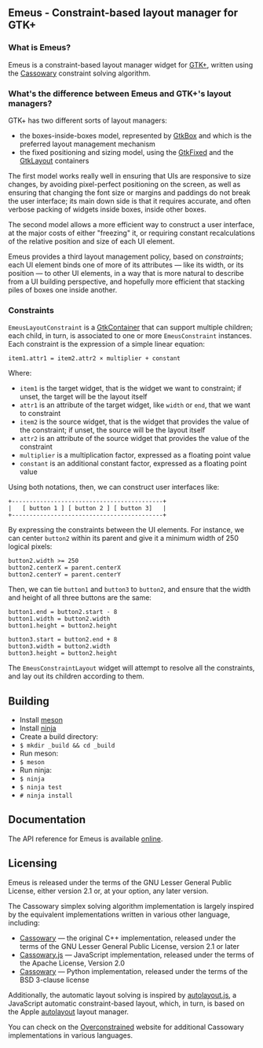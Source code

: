 ## Emeus - Constraint-based layout manager for GTK+

### What is Emeus?

Emeus is a constraint-based layout manager widget for [GTK+][gtk-web],
written using the [Cassowary][cassowary-web] constraint solving algorithm.

### What's the difference between Emeus and GTK+'s layout managers?

GTK+ has two different sorts of layout managers:

 * the boxes-inside-boxes model, represented by [GtkBox][gtk-box-api] and
   which is the preferred layout management mechanism
 * the fixed positioning and sizing model, using the [GtkFixed][gtk-fixed-api]
   and the [GtkLayout][gtk-layout-api] containers

The first model works really well in ensuring that UIs are responsive to
size changes, by avoiding pixel-perfect positioning on the screen, as well
as ensuring that changing the font size or margins and paddings do not break
the user interface; its main down side is that it requires accurate, and
often verbose packing of widgets inside boxes, inside other boxes.

The second model allows a more efficient way to construct a user interface,
at the major costs of either "freezing" it, or requiring constant
recalculations of the relative position and size of each UI element.

Emeus provides a third layout management policy, based on *constraints*;
each UI element binds one of more of its attributes — like its width, or its
position — to other UI elements, in a way that is more natural to describe
from a UI building perspective, and hopefully more efficient that stacking
piles of boxes one inside another.

### Constraints

`EmeusLayoutConstraint` is a [GtkContainer][gtk-container-api] that can
support multiple children; each child, in turn, is associated to one or more
`EmeusConstraint` instances. Each constraint is the expression of a simple
linear equation:

    item1.attr1 = item2.attr2 × multiplier + constant

Where:

  * `item1` is the target widget, that is the widget we want to constraint;
    if unset, the target will be the layout itself
  * `attr1` is an attribute of the target widget, like `width` or `end`,
    that we want to constraint
  * `item2` is the source widget, that is the widget that provides the value
    of the constraint; if unset, the source will be the layout itself
  * `attr2` is an attribute of the source widget that provides the value
    of the constraint
  * `multiplier` is a multiplication factor, expressed as a floating point
    value
  * `constant` is an additional constant factor, expressed as a floating
    point value

Using both notations, then, we can construct user interfaces like:

    +-------------------------------------------+
    |   [ button 1 ] [ button 2 ] [ button 3]   |
    +-------------------------------------------+

By expressing the constraints between the UI elements. For instance, we can
center `button2` within its parent and give it a minimum width of 250
logical pixels:

    button2.width >= 250
    button2.centerX = parent.centerX
    button2.centerY = parent.centerY

Then, we can tie `button1` and `button3` to `button2`, and ensure that the
width and height of all three buttons are the same:

    button1.end = button2.start - 8
    button1.width = button2.width
    button1.height = button2.height

    button3.start = button2.end + 8
    button3.width = button2.width
    button3.height = button2.height

The `EmeusConstraintLayout` widget will attempt to resolve all the
constraints, and lay out its children according to them.

## Building

 * Install [meson](http://mesonbuild.com/)
 * Install [ninja](https://ninja-build.org/)
 * Create a build directory:
  * `$ mkdir _build && cd _build`
 * Run meson:
  * `$ meson`
 * Run ninja:
  * `$ ninja`
  * `$ ninja test`
  * `# ninja install`

## Documentation

The API reference for Emeus is available [online][emeus-apiref].

## Licensing

Emeus is released under the terms of the GNU Lesser General Public License,
either version 2.1 or, at your option, any later version.

The Cassowary simplex solving algorithm implementation is largely inspired
by the equivalent implementations written in various other language,
including:

 * [Cassowary][cassowary-web] — the original C++ implementation, released
   under the terms of the GNU Lesser General Public License, version 2.1 or
   later
 * [Cassowary.js][cassowary-js-web] — JavaScript implementation, released
   under the terms of the Apache License, Version 2.0
 * [Cassowary][cassowary-py-web] — Python implementation, released under the
   terms of the BSD 3-clause license

Additionally, the automatic layout solving is inspired by
[autolayout.js][autolayout-js-web], a JavaScript automatic constraint-based
layout, which, in turn, is based on the Apple [autolayout][nsautolayout-web]
layout manager.

You can check on the [Overconstrained][overconstrained-web] website for
additional Cassowary implementations in various languages.

[gtk-web]: https://www.gtk.org
[cassowary-web]: http://constraints.cs.washington.edu/cassowary/
[overconstrained-web]: http://overconstrained.io/
[gtk-container-api]: https://developer.gnome.org/gtk3/stable/GtkContainer.html
[gtk-fixed-api]: https://developer.gnome.org/gtk3/stable/GtkFixed.html
[gtk-layout-api]: https://developer.gnome.org/gtk3/stable/GtkLayout.html
[gtk-box-api]: https://developer.gnome.org/gtk3/stable/GtkBox.html
[cassowary-cpp-web]: https://sourceforge.net/projects/cassowary/
[cassowary-js-web]: https://github.com/slightlyoff/cassowary.js
[cassowary-py-web]: https://github.com/pybee/cassowary
[autolayout-js-web]: https://github.com/IjzerenHein/autolayout.js
[nsautolayout-web]: https://developer.apple.com/library/content/documentation/UserExperience/Conceptual/AutolayoutPG/index.html
[emeus-apiref]: https://ebassi.github.io/emeus/docs/index.html
